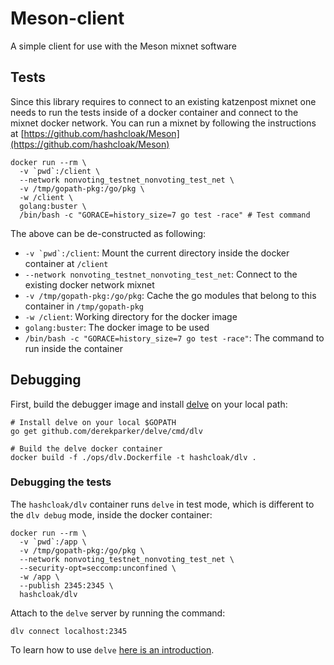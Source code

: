 # Meson-client
A simple client for use with the Meson mixnet software


## Tests

Since this library requires to connect to an existing katzenpost mixnet one needs to run the tests inside of a docker container and connect to the mixnet docker network. You can run a mixnet by following the instructions at [https://github.com/hashcloak/Meson](https://github.com/hashcloak/Meson)

```
docker run --rm \
  -v `pwd`:/client \
  --network nonvoting_testnet_nonvoting_test_net \
  -v /tmp/gopath-pkg:/go/pkg \
  -w /client \
  golang:buster \
  /bin/bash -c "GORACE=history_size=7 go test -race" # Test command
```

The above can be de-constructed as following:
- ```-v `pwd`:/client```: Mount the current directory inside the docker container at `/client`
- `--network nonvoting_testnet_nonvoting_test_net`: Connect to the existing docker network mixnet
- `-v /tmp/gopath-pkg:/go/pkg`: Cache the go modules that belong to this container in `/tmp/gopath-pkg`
- `-w /client`: Working directory for the docker image
- `golang:buster`: The docker image to be used
-  `/bin/bash -c "GORACE=history_size=7 go test -race"`: The command to run inside the container

## Debugging

First, build the debugger image and install [delve](https://github.com/go-delve/delve) on your local path:

```
# Install delve on your local $GOPATH
go get github.com/derekparker/delve/cmd/dlv

# Build the delve docker container
docker build -f ./ops/dlv.Dockerfile -t hashcloak/dlv .
```

### Debugging the tests

The `hashcloak/dlv` container runs `delve` in test mode, which is different to the `dlv debug` mode, inside the docker container:

```
docker run --rm \
  -v `pwd`:/app \
  -v /tmp/gopath-pkg:/go/pkg \
  --network nonvoting_testnet_nonvoting_test_net \
  --security-opt=seccomp:unconfined \
  -w /app \
  --publish 2345:2345 \
  hashcloak/dlv
```

Attach to the `delve` server by running the command:

```
dlv connect localhost:2345
```

To learn how to use `delve` [here is an introduction](https://www.melvinvivas.com/debugging-go-applications-using-delve/).
